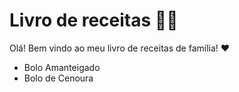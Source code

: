 # Livro de receitas :woman_cook:

Olá! Bem vindo ao meu livro de receitas de família! :heart:

- Bolo Amanteigado
- Bolo de Cenoura
